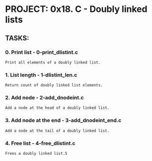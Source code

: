 # PROJECT: 0x18. C - Doubly linked lists

## TASKS:
### 0. Print list - 0-print_dlistint.c
    Print all elements of a doubly linked list.
### 1. List length - 1-dlistint_len.c
    Return count of doubly linked list elements.
### 2. Add node - 2-add_dnodeint.c
    Add a node at the head of a doubly linked list.
### 3. Add node at the end - 3-add_dnodeint_end.c
    Add a node at the tail of a doubly linked list.
### 4. Free list - 4-free_dlistint.c
    Frees a doubly linked list.5
